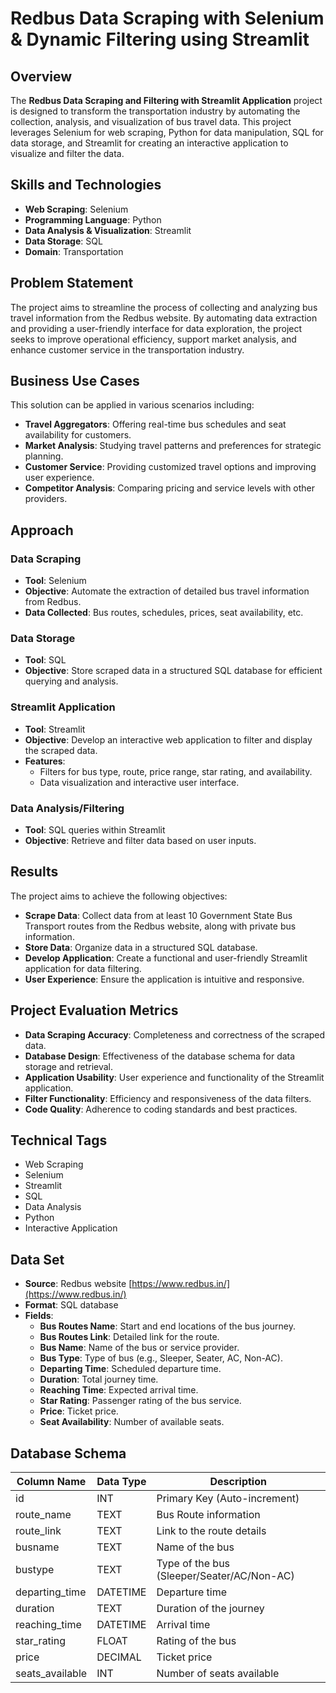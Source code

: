 # Redbus Data Scraping with Selenium & Dynamic Filtering using Streamlit

## Overview

The **Redbus Data Scraping and Filtering with Streamlit Application** project is designed to transform the transportation industry by automating the collection, analysis, and visualization of bus travel data. This project leverages Selenium for web scraping, Python for data manipulation, SQL for data storage, and Streamlit for creating an interactive application to visualize and filter the data.

## Skills and Technologies

- **Web Scraping**: Selenium
- **Programming Language**: Python
- **Data Analysis & Visualization**: Streamlit
- **Data Storage**: SQL
- **Domain**: Transportation

## Problem Statement

The project aims to streamline the process of collecting and analyzing bus travel information from the Redbus website. By automating data extraction and providing a user-friendly interface for data exploration, the project seeks to improve operational efficiency, support market analysis, and enhance customer service in the transportation industry.

## Business Use Cases

This solution can be applied in various scenarios including:

- **Travel Aggregators**: Offering real-time bus schedules and seat availability for customers.
- **Market Analysis**: Studying travel patterns and preferences for strategic planning.
- **Customer Service**: Providing customized travel options and improving user experience.
- **Competitor Analysis**: Comparing pricing and service levels with other providers.

## Approach

### Data Scraping

- **Tool**: Selenium
- **Objective**: Automate the extraction of detailed bus travel information from Redbus.
- **Data Collected**: Bus routes, schedules, prices, seat availability, etc.

### Data Storage

- **Tool**: SQL
- **Objective**: Store scraped data in a structured SQL database for efficient querying and analysis.

### Streamlit Application

- **Tool**: Streamlit
- **Objective**: Develop an interactive web application to filter and display the scraped data.
- **Features**:
  - Filters for bus type, route, price range, star rating, and availability.
  - Data visualization and interactive user interface.

### Data Analysis/Filtering

- **Tool**: SQL queries within Streamlit
- **Objective**: Retrieve and filter data based on user inputs.

## Results

The project aims to achieve the following objectives:

- **Scrape Data**: Collect data from at least 10 Government State Bus Transport routes from the Redbus website, along with private bus information.
- **Store Data**: Organize data in a structured SQL database.
- **Develop Application**: Create a functional and user-friendly Streamlit application for data filtering.
- **User Experience**: Ensure the application is intuitive and responsive.

## Project Evaluation Metrics

- **Data Scraping Accuracy**: Completeness and correctness of the scraped data.
- **Database Design**: Effectiveness of the database schema for data storage and retrieval.
- **Application Usability**: User experience and functionality of the Streamlit application.
- **Filter Functionality**: Efficiency and responsiveness of the data filters.
- **Code Quality**: Adherence to coding standards and best practices.

## Technical Tags

- Web Scraping
- Selenium
- Streamlit
- SQL
- Data Analysis
- Python
- Interactive Application

## Data Set

- **Source**: Redbus website [https://www.redbus.in/](https://www.redbus.in/)
- **Format**: SQL database
- **Fields**:
  - **Bus Routes Name**: Start and end locations of the bus journey.
  - **Bus Routes Link**: Detailed link for the route.
  - **Bus Name**: Name of the bus or service provider.
  - **Bus Type**: Type of bus (e.g., Sleeper, Seater, AC, Non-AC).
  - **Departing Time**: Scheduled departure time.
  - **Duration**: Total journey time.
  - **Reaching Time**: Expected arrival time.
  - **Star Rating**: Passenger rating of the bus service.
  - **Price**: Ticket price.
  - **Seat Availability**: Number of available seats.

## Database Schema

| Column Name      | Data Type | Description                                      |
|------------------|----------|--------------------------------------------------|
| id               | INT      | Primary Key (Auto-increment)                    |
| route_name       | TEXT     | Bus Route information                           |
| route_link       | TEXT     | Link to the route details                        |
| busname           | TEXT     | Name of the bus                                 |
| bustype          | TEXT     | Type of the bus (Sleeper/Seater/AC/Non-AC)      |
| departing_time   | DATETIME | Departure time                                   |
| duration         | TEXT     | Duration of the journey                          |
| reaching_time    | DATETIME | Arrival time                                     |
| star_rating      | FLOAT    | Rating of the bus                                |
| price            | DECIMAL   | Ticket price                                     |
| seats_available  | INT      | Number of seats available                       |
